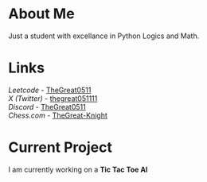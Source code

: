 # About Me
Just a student with excellance in Python Logics and Math.

# Links
<i>Leetcode</i> - <a href="https://leetcode.com/TheGreat0511/">TheGreat0511</a> <br>
<i>X (Twitter)</i> - <a href="https://twitter.com/thegreat051111/">thegreat051111</a> <br>
<i>Discord</i> - <a href="https://discord.com/">TheGreat0511</a> <br>
<i>Chess.com</i> - <a href="https://link.chess.com/friend/seXxdR">TheGreat-Knight</a>

# Current Project
I am currently working on a <strong>Tic Tac Toe AI</strong>
<!---
TheGreatLegend/TheGreatLegend is a ✨ special ✨ repository because its `README.md` (this file) appears on your GitHub profile.
You can click the Preview link to take a look at your changes.
--->
